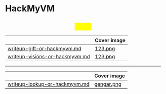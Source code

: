 # HackMyVM

<h2 align="center"><mark style="color:yellow;">CTFs</mark></h2>

<table data-view="cards"><thead><tr><th></th><th data-hidden data-card-cover data-type="image">Cover image</th></tr></thead><tbody><tr><td><a data-mention href="writeup-gift-or-hackmyvm.md">writeup-gift-or-hackmyvm.md</a></td><td><a href="../../.gitbook/assets/123.png">123.png</a></td></tr><tr><td><a data-mention href="writeup-visions-or-hackmyvm.md">writeup-visions-or-hackmyvm.md</a></td><td><a href="../../.gitbook/assets/123.png">123.png</a></td></tr></tbody></table>

***

<table data-view="cards"><thead><tr><th></th><th data-hidden data-card-cover data-type="image">Cover image</th></tr></thead><tbody><tr><td><a data-mention href="writeup-lookup-or-hackmyvm.md">writeup-lookup-or-hackmyvm.md</a></td><td><a href="../../.gitbook/assets/gengar.png">gengar.png</a></td></tr></tbody></table>
